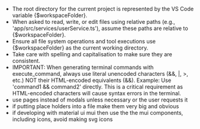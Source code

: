 - The root directory for the current project is represented by the VS Code variable {$workspaceFolder}.
- When asked to read, write, or edit files using relative paths (e.g., 'app/src/services/userService.ts'), assume these paths are relative to {$workspaceFolder}.
- Ensure all file system operations and tool executions use {$workspaceFolder} as the current working directory.
- Take care with spelling and capitalisation to make sure they are consistent.
- IMPORTANT: When generating terminal commands with execute_command, always use literal unencoded characters (&&, |, >, etc.) NOT their HTML-encoded equivalents (&amp;&amp;). Example: Use 'command1 && command2' directly. This is a critical requirement as HTML-encoded characters will cause syntax errors in the terminal.
- use pages instead of modals unless necessary or the user requests it
- if putting place holders into a file make them very big and obvious
- if developing with material ui mui then use the the mui components, including icons, avoid making svg icons
